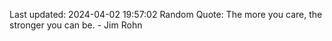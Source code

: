 Last updated: 2024-04-02 19:57:02
Random Quote: The more you care, the stronger you can be. - Jim Rohn